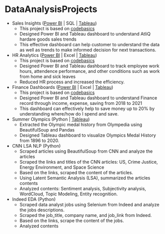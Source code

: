 # DataAnalysisProjects
- Sales Insights ([Power BI](https://app.powerbi.com/links/ppJIODKXzZ?ctid=9fa4f438-b1e6-473b-803f-86f8aedf0dec&pbi_source=linkShare) | SQL | [Tableau](https://public.tableau.com/views/Sales_Insight_16775650381330/Dashboard1?:language=en-US&:display_count=n&:origin=viz_share_link))
  - This project is based on [codebasics](https://github.com/codebasics/DataAnalysisProjects)
  - Designed Power BI and Tableau dashboard to understand AtliQ hardare goods sales trends
  - This effective dashboard can help customer to understand the data as well as trends to make informed decision for next transactions.
- HR Analytics ([Power BI](https://app.powerbi.com/links/IYlC4U46C8?ctid=9fa4f438-b1e6-473b-803f-86f8aedf0dec&pbi_source=linkShare) | Excel | [Tableau](https://public.tableau.com/views/Presence_Insight/Dashboard1?:language=en-US&publish=yes&:display_count=n&:origin=viz_share_link))
  - This project is based on [codebasics](https://github.com/codebasics/DataAnalysisProjects)
  - Designed Power BI and Tableau dashboard to track employee work hours, attendence performance, and other conditions such as work from home and sick leaves
  - Reduced HR process and increased the efficiency.
- Finance Dashboards ([Power BI](https://app.powerbi.com/links/e_Ws3nTHE9?ctid=9fa4f438-b1e6-473b-803f-86f8aedf0dec&pbi_source=linkShare) | Excel | [Tableau](https://public.tableau.com/views/FinanceDashboard_16778908563680/Dashboard1?:language=en-US&:display_count=n&:origin=viz_share_link))
  - This project is based on [codebasics](https://github.com/codebasics/DataAnalysisProjects)
  - Designed Power BI and Tableau dashboard to understand Finance record through income, expense, saving from 2018 to 2021
  - This dashboard can effectively help to save money up to 20% by understanding where/how do I spend and save. 
- Summer Olympics (Python | [Tableau](https://public.tableau.com/views/SummerOlympicsMedal/Dashboard1?:language=en-US&:display_count=n&:origin=viz_share_link))
  - Extracted the Olympic medal history from Olympedia using BeautifulSoup and Pandas
  - Designed Tableau dashboard to visualize Olympics Medal History from 1896 to 2020.
- CNN LSA NLP (Python)
  - Scraped articles using BeautifulSoup from CNN and analyze the articles
  - Scraped the links and titles of the CNN articles: US, Crime Justice, Energy Environment, and Space Science
  - Based on the links, scraped the content of the articles.
  - Using Latent Semantic Analysis (LSA), summarized the articles contents
  - Analyzed contents: Sentiment analysis, Subjectivity analysis, WordCloud, Topic Modeling, Entity recognition.
- Indeed EDA (Python)
  - Scraped data analyst jobs using Selenium from Indeed and analyze the jobs descriptions.
  - Scraped the job_title, company name, and job_link from Indeed.
  - Based on the links, scrape the content of the jobs.
  - Analyzed contents


